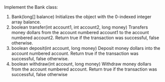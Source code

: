 Implement the Bank class:

1. Bank(long[] balance) Initializes the object with the 0-indexed integer array balance.
2. boolean transfer(int account1, int account2, long money) Transfers money dollars from the account numbered account1 to the account numbered account2. Return true if the transaction was successful, false otherwise.
3. boolean deposit(int account, long money) Deposit money dollars into the account numbered account. Return true if the transaction was successful, false otherwise.
4. boolean withdraw(int account, long money) Withdraw money dollars from the account numbered account. Return true if the transaction was successful, false otherwise